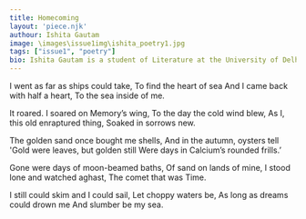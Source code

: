 ```yaml
---
title: Homecoming
layout: 'piece.njk'
authour: Ishita Gautam
image: \images\issue1img\ishita_poetry1.jpg
tags: ["issue1", "poetry"]
bio: Ishita Gautam is a student of Literature at the University of Delhi. She likes to dabble in writing and to work for ecological causes.
---
```

I went as far as ships could take,
To find the heart of sea
And I came back with half a heart,
To the sea inside of me.

It roared. I soared on Memory’s wing,
To the day the cold wind blew,
As I, this old enraptured thing,
Soaked in sorrows new.

The golden sand once bought me shells,
And in the autumn, oysters tell
'Gold were leaves, but golden still
Were days in Calcium’s rounded frills.’

Gone were days of moon-beamed baths,
Of sand on lands of mine,
I stood lone and watched aghast,
The comet that was Time.

I still could skim and I could sail,
Let choppy waters be,
As long as dreams could drown me
And slumber be my sea.